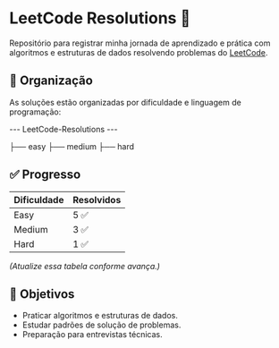 # LeetCode Resolutions 🧠

Repositório para registrar minha jornada de aprendizado e prática com algoritmos e estruturas de dados resolvendo problemas do [LeetCode](https://leetcode.com/).

## 📂 Organização

As soluções estão organizadas por dificuldade e linguagem de programação:

--- LeetCode-Resolutions ---

├── easy
├── medium
├── hard

## ✅ Progresso

| Dificuldade | Resolvidos |
|-------------|------------|
| Easy        | 5 ✅        |
| Medium      | 3 ✅        |
| Hard        | 1 ✅        |

*(Atualize essa tabela conforme avança.)*

## 📌 Objetivos

- Praticar algoritmos e estruturas de dados.
- Estudar padrões de solução de problemas.
- Preparação para entrevistas técnicas.


